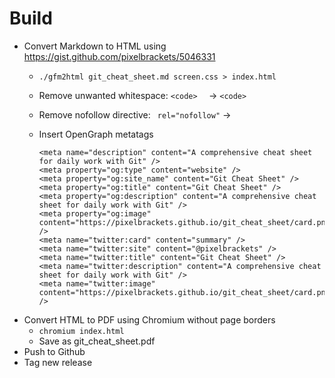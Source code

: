 Build
=====

* Convert Markdown to HTML using https://gist.github.com/pixelbrackets/5046331
  * `./gfm2html git_cheat_sheet.md screen.css > index.html`
  * Remove unwanted whitespace: `<code>  ` → `<code>`
  * Remove nofollow directive: ` rel="nofollow"` → ` `
  * Insert OpenGraph metatags

        <meta name="description" content="A comprehensive cheat sheet for daily work with Git" />
        <meta property="og:type" content="website" />
        <meta property="og:site_name" content="Git Cheat Sheet" />
        <meta property="og:title" content="Git Cheat Sheet" />
        <meta property="og:description" content="A comprehensive cheat sheet for daily work with Git" />
        <meta property="og:image" content="https://pixelbrackets.github.io/git_cheat_sheet/card.png" />
        <meta name="twitter:card" content="summary" />
        <meta name="twitter:site" content="@pixelbrackets" />
        <meta name="twitter:title" content="Git Cheat Sheet" />
        <meta name="twitter:description" content="A comprehensive cheat sheet for daily work with Git" />
        <meta name="twitter:image" content="https://pixelbrackets.github.io/git_cheat_sheet/card.png" />

* Convert HTML to PDF using Chromium without page borders
  * `chromium index.html`
  * Save as git_cheat_sheet.pdf
* Push to Github
* Tag new release
